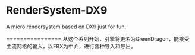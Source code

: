 RenderSystem-DX9
================

A micro rendersystem based on DX9 just for fun.

================
从这个系列开始，引擎将更名为GreenDragon，能接受主流网格的输入，以FBX为中介，进行各种导入和导出。

